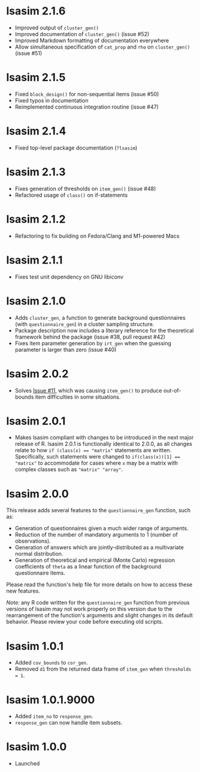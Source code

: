 # lsasim 2.1.6

* Improved output of `cluster_gen()`
* Improved documentation of `cluster_gen()` (issue #52)
* Improved Markdown formatting of documentation everywhere
* Allow simultaneous specification of `cat_prop` and `rho` on `cluster_gen()` (issue #51)

# lsasim 2.1.5

* Fixed `block_design()` for non-sequential items (issue #50)
* Fixed typos in documentation
* Reimplemented continuous integration routine (issue #47)

# lsasim 2.1.4

* Fixed top-level package documentation (`?lsasim`)

# lsasim 2.1.3

* Fixes generation of thresholds on `item_gen()` (issue #48)
* Refactored usage of `class()` on if-statements

# lsasim 2.1.2

* Refactoring to fix building on Fedora/Clang and M1-powered Macs

# lsasim 2.1.1

* Fixes test unit dependency on GNU libiconv

# lsasim 2.1.0

* Adds `cluster_gen`, a function to generate background questionnaires (with `questionnaire_gen`) in a cluster sampling structure.
* Package description now includes a literary reference for the theoretical framework behind the package (issue #38, pull request #42)
* Fixes item parameter generation by `irt_gen` when the guessing parameter is larger than zero (issue #40)

# lsasim 2.0.2

* Solves [Issue #11](https://github.com/tmatta/lsasim/issues/11), which was causing `item_gen()` to produce out-of-bounds item difficulties in some situations.

# lsasim 2.0.1

* Makes lsasim compliant with changes to be introduced in the next major release of R. lsasim 2.0.1 is functionally identical to 2.0.0, as all changes relate to how `if (class(x) == "matrix"` statements are written. Specifically, such statements were changed to `if(class(x))[1] == "matrix"` to accommodate for cases where `x` may be a matrix with complex classes such as `"matrix" "array"`.

# lsasim 2.0.0

This release adds several features to the `questionnaire_gen` function, such as:

* Generation of questionnaires given a much wider range of arguments.
* Reduction of the number of mandatory arguments to 1 (number of observations).
* Generation of answers which are jointly-distributed as a multivariate normal distribution.
* Generation of theoretical and empirical (Monte Carlo) regression coefficients of `theta` as a linear function of the background questionnaire items.

Please read the function's help file for more details on how to access these new features.

*Note*: any R code written for the `questionnaire_gen` function from previous versions of lsasim may not work properly on this version due to the rearrangement of the function's arguments and slight changes in its default behavior. Please review your code before executing old scripts.

# lsasim 1.0.1

* Added `cov_bounds` to `cor_gen`.
* Removed `d1` from the returned data frame of `item_gen` when `thresholds = 1`.

# lsasim 1.0.1.9000

* Added `item_no` to `response_gen`.
* `response_gen` can now handle item subsets.

# lsasim 1.0.0

* Launched
